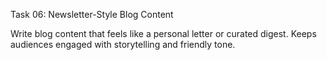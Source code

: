 Task 06: Newsletter-Style Blog Content

Write blog content that feels like a personal letter or curated digest. Keeps audiences engaged with storytelling and friendly tone.

